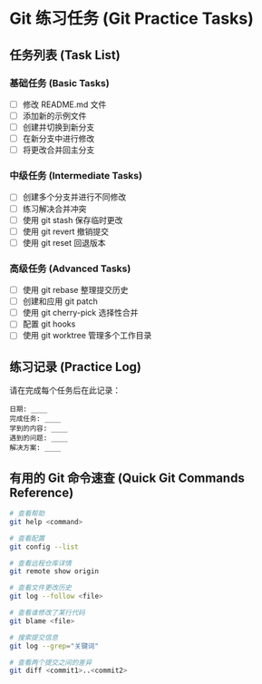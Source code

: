 # Git 练习任务 (Git Practice Tasks)

## 任务列表 (Task List)

### 基础任务 (Basic Tasks)
- [ ] 修改 README.md 文件
- [ ] 添加新的示例文件
- [ ] 创建并切换到新分支
- [ ] 在新分支中进行修改
- [ ] 将更改合并回主分支

### 中级任务 (Intermediate Tasks)
- [ ] 创建多个分支并进行不同修改
- [ ] 练习解决合并冲突
- [ ] 使用 git stash 保存临时更改
- [ ] 使用 git revert 撤销提交
- [ ] 使用 git reset 回退版本

### 高级任务 (Advanced Tasks)
- [ ] 使用 git rebase 整理提交历史
- [ ] 创建和应用 git patch
- [ ] 使用 git cherry-pick 选择性合并
- [ ] 配置 git hooks
- [ ] 使用 git worktree 管理多个工作目录

## 练习记录 (Practice Log)

请在完成每个任务后在此记录：

```
日期: ____
完成任务: ____
学到的内容: ____
遇到的问题: ____
解决方案: ____
```

## 有用的 Git 命令速查 (Quick Git Commands Reference)

```bash
# 查看帮助
git help <command>

# 查看配置
git config --list

# 查看远程仓库详情
git remote show origin

# 查看文件更改历史
git log --follow <file>

# 查看谁修改了某行代码
git blame <file>

# 搜索提交信息
git log --grep="关键词"

# 查看两个提交之间的差异
git diff <commit1>..<commit2>
```